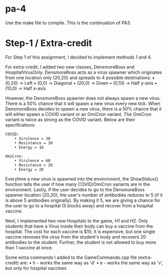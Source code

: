 # pa-4

Use the make file to compile.
This is the continuation of PA3.

# Step-1 / Extra-credit
For Step 1 of this assignment, I decided to implement methods 1 and 4.

For extra-credit, I added two new classes, DensmoreBoss and HospitalVirusOnly. DensmoreBoss acts as a virus spawner which originates from one location only (20,20) and spreads to 4 possible destinations: 
    • (0,20) -> Left
    • (0,0) -> Diagonal
    • (20,0) -> Down
    • (0,10) -> Half y-axis
    • (10,0) -> Half x-axis

However, the DensmoreBoss spawner does not always spawn a new virus. There is a 50% chance that it will spawn a new virus every new tick. When DensmoreBoss decides to spawn a new virus, there is a 50% chance that it will either spawn a COVID variant or an OmiCron variant. The OmiCron variant is twice as strong as the COVID variant. Below are their specifications:

    COVID:
        • Virulence = 30
        • Resistance = 10
        • Energy = 10
    
    OmiCron:
        • Virulence = 60
        • Resistance = 20
        • Energy = 20

Everytime a new virus is spawned into the environment, the ShowStatus() function tells the user if how many COVID/OmiCron variants are in the environment. Lastly, if the user decides to go to the DensmoreBoss spawner location (20,20), the user's number of antibodies reduces to 5 (if it is above 5 antibodies originally). By making it 5, we are giving a chance for the user to go to a hospital (5 blocks away) and recover from a hospital vaccine.

Next, I implemented two new Hospitals to the game, H1 and H2. Only students that have a Virus inside their body can buy a vaccine from the hospital. The cost for each vaccine is $15; it is expensive, but one single vaccine removes the virus from the student's body and recovers 20 antibodies to the student. Further, the student is not allowed to buy more than 1 vaccine at once.

Some extra commands I added to the GameCommands.cpp file (extra-credit) are:
    • h - works the same way as 'd'
    • e - works the same way as 'v', but only for hospital vaccines